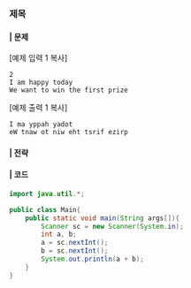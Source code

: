### 제목
#### | 문제 

[예제 입력 1 복사]
```
2
I am happy today
We want to win the first prize
```

[예제 출력 1 복사]
```
I ma yppah yadot
eW tnaw ot niw eht tsrif ezirp
```


#### | 전략 



#### | 코드 

```java
import java.util.*;

public class Main{
	public static void main(String args[]){
		Scanner sc = new Scanner(System.in);
		int a, b;
		a = sc.nextInt();
		b = sc.nextInt();
		System.out.println(a + b);
	}
}
```